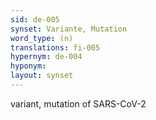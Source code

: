 ```yaml
---
sid: de-005
synset: Variante, Mutation
word_type: (n)
translations: fi-005
hypernym: de-004
hyponym: 
layout: synset
---
```

variant, mutation of SARS-CoV-2
